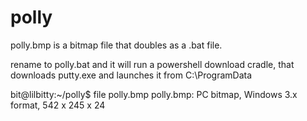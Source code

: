 # polly

polly.bmp is a bitmap file that doubles as a .bat file.

rename to polly.bat and it will run a powershell download cradle, that downloads putty.exe and launches it from C:\ProgramData

bit@lilbitty:~/polly$ file polly.bmp
polly.bmp: PC bitmap, Windows 3.x format, 542 x 245 x 24
